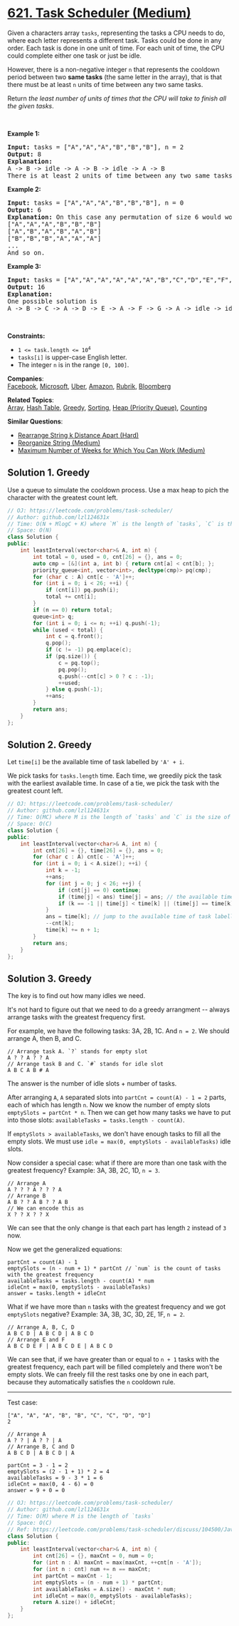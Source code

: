 # [621. Task Scheduler (Medium)](https://leetcode.com/problems/task-scheduler/)

<p>Given a characters array <code>tasks</code>, representing the tasks a CPU needs to do, where each letter represents a different task. Tasks could be done in any order. Each task is done in one unit of time. For each unit of time, the CPU could complete either one task or just be idle.</p>

<p>However, there is a non-negative integer&nbsp;<code>n</code> that represents the cooldown period between&nbsp;two <b>same tasks</b>&nbsp;(the same letter in the array), that is that there must be at least <code>n</code> units of time between any two same tasks.</p>

<p>Return <em>the least number of units of times that the CPU will take to finish all the given tasks</em>.</p>

<p>&nbsp;</p>
<p><strong>Example 1:</strong></p>

<pre><strong>Input:</strong> tasks = ["A","A","A","B","B","B"], n = 2
<strong>Output:</strong> 8
<strong>Explanation:</strong> 
A -&gt; B -&gt; idle -&gt; A -&gt; B -&gt; idle -&gt; A -&gt; B
There is at least 2 units of time between any two same tasks.
</pre>

<p><strong>Example 2:</strong></p>

<pre><strong>Input:</strong> tasks = ["A","A","A","B","B","B"], n = 0
<strong>Output:</strong> 6
<strong>Explanation:</strong> On this case any permutation of size 6 would work since n = 0.
["A","A","A","B","B","B"]
["A","B","A","B","A","B"]
["B","B","B","A","A","A"]
...
And so on.
</pre>

<p><strong>Example 3:</strong></p>

<pre><strong>Input:</strong> tasks = ["A","A","A","A","A","A","B","C","D","E","F","G"], n = 2
<strong>Output:</strong> 16
<strong>Explanation:</strong> 
One possible solution is
A -&gt; B -&gt; C -&gt; A -&gt; D -&gt; E -&gt; A -&gt; F -&gt; G -&gt; A -&gt; idle -&gt; idle -&gt; A -&gt; idle -&gt; idle -&gt; A
</pre>

<p>&nbsp;</p>
<p><strong>Constraints:</strong></p>

<ul>
	<li><code>1 &lt;= task.length &lt;= 10<sup>4</sup></code></li>
	<li><code>tasks[i]</code> is upper-case English letter.</li>
	<li>The integer <code>n</code> is in the range <code>[0, 100]</code>.</li>
</ul>


**Companies**:  
[Facebook](https://leetcode.com/company/facebook), [Microsoft](https://leetcode.com/company/microsoft), [Uber](https://leetcode.com/company/uber), [Amazon](https://leetcode.com/company/amazon), [Rubrik](https://leetcode.com/company/rubrik), [Bloomberg](https://leetcode.com/company/bloomberg)

**Related Topics**:  
[Array](https://leetcode.com/tag/array/), [Hash Table](https://leetcode.com/tag/hash-table/), [Greedy](https://leetcode.com/tag/greedy/), [Sorting](https://leetcode.com/tag/sorting/), [Heap (Priority Queue)](https://leetcode.com/tag/heap-priority-queue/), [Counting](https://leetcode.com/tag/counting/)

**Similar Questions**:
* [Rearrange String k Distance Apart (Hard)](https://leetcode.com/problems/rearrange-string-k-distance-apart/)
* [Reorganize String (Medium)](https://leetcode.com/problems/reorganize-string/)
* [Maximum Number of Weeks for Which You Can Work (Medium)](https://leetcode.com/problems/maximum-number-of-weeks-for-which-you-can-work/)

## Solution 1. Greedy

Use a queue to simulate the cooldown process. Use a max heap to pich the character with the greatest count left.

```cpp
// OJ: https://leetcode.com/problems/task-scheduler/
// Author: github.com/lzl124631x
// Time: O(N + MlogC + K) where `M` is the length of `tasks`, `C` is the size of the character set, `K` is the number of idle CPU times used in the optimal solution.
// Space: O(N)
class Solution {
public:
    int leastInterval(vector<char>& A, int n) {
        int total = 0, used = 0, cnt[26] = {}, ans = 0;
        auto cmp = [&](int a, int b) { return cnt[a] < cnt[b]; };
        priority_queue<int, vector<int>, decltype(cmp)> pq(cmp);
        for (char c : A) cnt[c - 'A']++;
        for (int i = 0; i < 26; ++i) {
            if (cnt[i]) pq.push(i);
            total += cnt[i];
        }
        if (n == 0) return total;
        queue<int> q;
        for (int i = 0; i <= n; ++i) q.push(-1);
        while (used < total) {
            int c = q.front();
            q.pop();
            if (c != -1) pq.emplace(c);
            if (pq.size()) {
                c = pq.top();
                pq.pop();
                q.push(--cnt[c] > 0 ? c : -1);
                ++used;
            } else q.push(-1);
            ++ans;
        }
        return ans;
    }
};
```

## Solution 2. Greedy

Let `time[i]` be the available time of task labelled by `'A' + i`.

We pick tasks for `tasks.length` time. Each time, we greedily pick the task with the earliest available time. In case of a tie, we pick the task with the greatest count left.

```cpp
// OJ: https://leetcode.com/problems/task-scheduler/
// Author: github.com/lzl124631x
// Time: O(MC) where M is the length of `tasks` and `C` is the size of the character set.
// Space: O(C)
class Solution {
public:
    int leastInterval(vector<char>& A, int n) {
        int cnt[26] = {}, time[26] = {}, ans = 0;
        for (char c : A) cnt[c - 'A']++;
        for (int i = 0; i < A.size(); ++i) {
            int k = -1;
            ++ans;
            for (int j = 0; j < 26; ++j) {
                if (cnt[j] == 0) continue;
                if (time[j] < ans) time[j] = ans; // the available time for task `j` is at least the current time.
                if (k == -1 || time[j] < time[k] || (time[j] == time[k] && cnt[j] > cnt[k])) k = j; // we pick the task with the earliest available time. If the available times are the same, we pick the task with the greatest count left.
            }
            ans = time[k]; // jump to the available time of task labelled by `'A' + k`
            --cnt[k];
            time[k] += n + 1;
        }
        return ans;
    }
};
```

## Solution 3. Greedy

The key is to find out how many idles we need.

It's not hard to figure out that we need to do a greedy arrangment -- always arrange tasks with the greatest frequency first.

For example, we have the following tasks: 3A, 2B, 1C. And `n = 2`. We should arrange A, then B, and C.

```
// Arrange task A. `?` stands for empty slot
A ? ? A ? ? A
// Arrange task B and C. `#` stands for idle slot
A B C A B # A
```

The answer is the number of idle slots + number of tasks.

After arranging `A`, `A` separated slots into `partCnt = count(A) - 1 = 2` parts, each of which has length `n`. Now we know the number of empty slots `emptySlots = partCnt * n`. Then we can get how many tasks we have to put into those slots: `availableTasks = tasks.length - count(A)`.

If `emptySlots > availableTasks`, we don't have enough tasks to fill all the empty slots. We must use `idle = max(0, emptySlots - availableTasks)` idle slots.

Now consider a special case: what if there are more than one task with the greatest frequency? Example: 3A, 3B, 2C, 1D, `n = 3`.

```
// Arrange A
A ? ? ? A ? ? ? A
// Arrange B
A B ? ? A B ? ? A B
// We can encode this as
X ? ? X ? ? X
```

We can see that the only change is that each part has length `2` instead of `3` now.

Now we get the generalized equations:

```
partCnt = count(A) - 1
emptySlots = (n - num + 1) * partCnt // `num` is the count of tasks with the greatest frequency
availableTasks = tasks.length - count(A) * num
idleCnt = max(0, emptySlots - availableTasks)
answer = tasks.length + idleCnt
```

What if we have more than `n` tasks with the greatest frequency and we got `emptySlots` negative? Example: 3A, 3B, 3C, 3D, 2E, 1F, `n = 2`.

```
// Arrange A, B, C, D
A B C D | A B C D | A B C D
// Arrange E and F
A B C D E F | A B C D E | A B C D
```

We can see that, if we have greater than or equal to `n + 1` tasks with the greatest frequency, each part will be filled completely and there won't be empty slots. We can freely fill the rest tasks one by one in each part, because they automatically satisfies the `n` cooldown rule.

---

Test case: 
```
["A", "A", "A", "B", "B", "C", "C", "D", "D"]
2
```

```
// Arrange A
A ? ? | A ? ? | A
// Arrange B, C and D
A B C D | A B C D | A
```

```
partCnt = 3 - 1 = 2
emptySlots = (2 - 1 + 1) * 2 = 4 
availableTasks = 9 - 3 * 1 = 6
idleCnt = max(0, 4 - 6) = 0
answer = 9 + 0 = 0
```

```cpp
// OJ: https://leetcode.com/problems/task-scheduler/
// Author: github.com/lzl124631x
// Time: O(M) where M is the length of `tasks`
// Space: O(C)
// Ref: https://leetcode.com/problems/task-scheduler/discuss/104500/Java-O(n)-time-O(1)-space-1-pass-no-sorting-solution-with-detailed-explanation
class Solution {
public:
    int leastInterval(vector<char>& A, int n) {
        int cnt[26] = {}, maxCnt = 0, num = 0;
        for (int n : A) maxCnt = max(maxCnt, ++cnt[n - 'A']);
        for (int n : cnt) num += n == maxCnt;
        int partCnt = maxCnt - 1;
        int emptySlots = (n - num + 1) * partCnt;
        int availableTasks = A.size() - maxCnt * num;
        int idleCnt = max(0, emptySlots - availableTasks);
        return A.size() + idleCnt;
    }
};
```